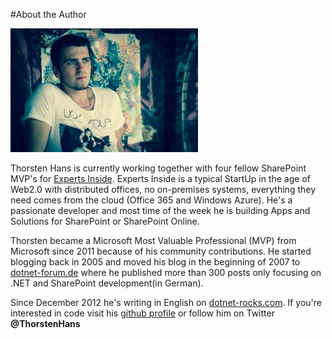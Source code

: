 #About the Author

![Thorsten Hans](../images/thorsten_hans.jpg)

Thorsten Hans is currently working together with four fellow SharePoint MVP's for [Experts Inside](http://www.expertsinside.com). Experts Inside is a typical StartUp in the age of Web2.0 with distributed offices, no on-premises systems, everything they need comes from the cloud (Office 365 and Windows Azure). He's a passionate developer and most time of the week he is building Apps and Solutions for SharePoint or SharePoint Online.

Thorsten became a Microsoft Most Valuable Professional (MVP) from Microsoft since 2011 because of his community contributions. He started blogging back in 2005 and moved his blog in the beginning of 2007 to [dotnet-forum.de](http://dotnet-forum.de/blogs/thorstenhans/) where he published more than 300 posts only focusing on .NET and SharePoint development(in German).

Since December 2012 he's writing in English on [dotnet-rocks.com](http://www.dotnet-rocks.com). If you're interested in code visit his [github profile](https://github.com/ThorstenHans) or follow him on Twitter **@ThorstenHans**
